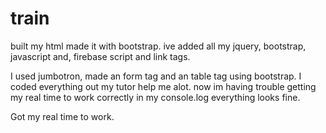 # train

built my html made it with bootstrap. ive added all my jquery, bootstrap, javascript and, firebase script and link tags.

I used jumbotron, made an form tag and an table tag using bootstrap. 
I coded everything out my tutor help me alot. now im having trouble getting my real time to work correctly in my console.log everything looks fine.  


Got my real time to work.

